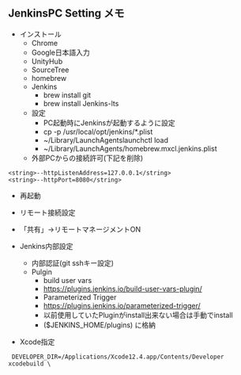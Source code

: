 ## JenkinsPC Setting メモ
- インストール
  - Chrome
  - Google日本語入力
  - UnityHub
  - SourceTree
  - homebrew
  - Jenkins
    - brew install git
    - brew install Jenkins-lts
  - 設定
    - PC起動時にJenkinsが起動するように設定
    - cp -p /usr/local/opt/jenkins/*.plist
    - ~/Library/LaunchAgentslaunchctl load
    - ~/Library/LaunchAgents/homebrew.mxcl.jenkins.plist
  - 外部PCからの接続許可(下記を削除)
```
<string>--httpListenAddress=127.0.0.1</string>
<string>--httpPort=8080</string>
```
  - 再起動
  - リモート接続設定
  - 「共有」->リモートマネージメントON
  - Jenkins内部設定
    - 内部認証(git sshキー設定)
    - Pulgin
      - build user vars
      - https://plugins.jenkins.io/build-user-vars-plugin/
      - Parameterized Trigger
      - https://plugins.jenkins.io/parameterized-trigger/
      - 以前使用していたPluginがinstall出来ない場合は手動でinstall
      - ($JENKINS_HOME/plugins) に格納

- Xcode指定

` DEVELOPER_DIR=/Applications/Xcode12.4.app/Contents/Developer xcodebuild \`
